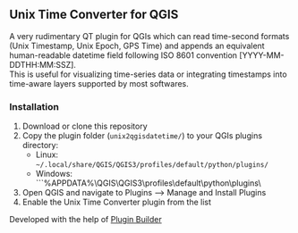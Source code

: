 ## Unix Time Converter for QGIS
A very rudimentary QT plugin for QGIs which can read time-second formats (Unix Timestamp, Unix Epoch, GPS Time) and appends an equivalent human-readable datetime field following ISO 8601 convention [YYYY-MM-DDTHH:MM:SSZ].   
This is useful for visualizing time-series data or integrating timestamps into time-aware layers supported by most softwares.

### Installation
1. Download or clone this repository
2. Copy the plugin folder (```unix2qgisdatetime/```) to your QGIs plugins directory:
   - Linux: ```~/.local/share/QGIS/QGIS3/profiles/default/python/plugins/```
   - Windows: ```%APPDATA%\QGIS\QGIS3\profiles\default\python\plugins\
3. Open QGIS and navigate to Plugins --> Manage and Install Plugins
4. Enable the Unix Time Converter plugin from the list



Developed with the help of [Plugin Builder](https://plugins.qgis.org/plugins/pluginbuilder/)
